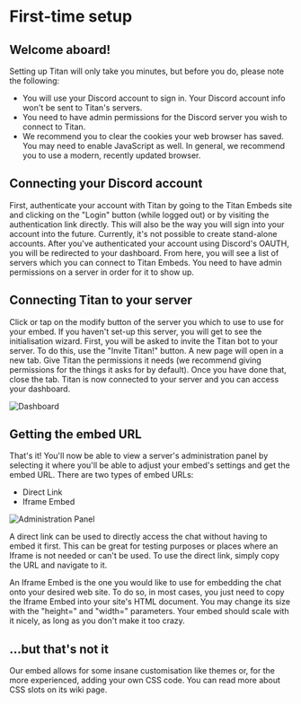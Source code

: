# First-time setup
## Welcome aboard!

Setting up Titan will only take you minutes, but before you do, please note the following:

* You will use your Discord account to sign in. Your Discord account info won't be sent to Titan's servers.
* You need to have admin permissions for the Discord server you wish to connect to Titan.
* We recommend you to clear the cookies your web browser has saved. You may need to enable JavaScript as well. In general, we recommend you to use a modern, recently updated browser.

## Connecting your Discord account

First, authenticate your account with Titan by going to the Titan Embeds site and clicking on the "Login" button (while logged out) or by visiting the authentication link directly. This will also be the way you will sign into your account into the future. Currently, it's not possible to create stand-alone accounts. After you've authenticated your account using Discord's OAUTH, you will be redirected to your dashboard. From here, you will see a list of servers which you can connect to Titan Embeds. You need to have admin permissions on a server in order for it to show up.

## Connecting Titan to your server

Click or tap on the modify button of the server you which to use to use for your embed. If you haven't set-up this server, you will get to see the initialisation wizard. First, you will be asked to invite the Titan bot to your server. To do this, use the "Invite Titan!" button. A new page will open in a new tab. Give Titan the permissions it needs (we recommend giving permissions for the things it asks for by default). Once you have done that, close the tab. Titan is now connected to your server and you can access your dashboard.

![Dashboard](https://i.imgur.com/hsMO3d7.png)

## Getting the embed URL

That's it! You'll now be able to view a server's administration panel by selecting it where you'll be able to adjust your embed's settings and get the embed URL. There are two types of embed URLs:
* Direct Link
* Iframe Embed

![Administration Panel](https://i.imgur.com/oeSUILC.png)

A direct link can be used to directly access the chat without having to embed it first. This can be great for testing purposes or places where an Iframe is not needed or can't be used. To use the direct link, simply copy the URL and navigate to it.

An Iframe Embed is the one you would like to use for embedding the chat onto your desired web site. To do so, in most cases, you just need to copy the Iframe Embed into your site's HTML document. You may change its size with the "height=" and "width=" parameters. Your embed should scale with it nicely, as long as you don't make it too crazy.

## ...but that's not it 

Our embed allows for some insane customisation like themes or, for the more experienced, adding your own CSS code. You can read more about CSS slots on its wiki page.
